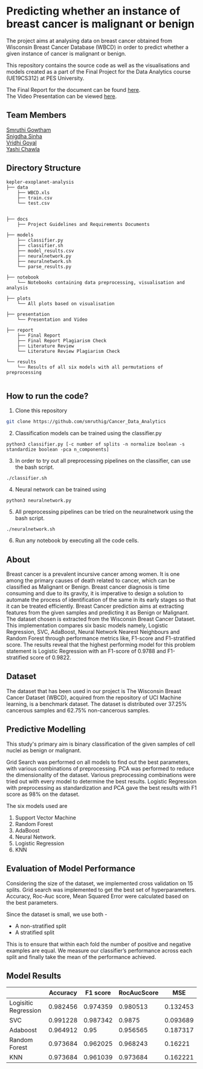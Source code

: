 # Predicting whether an instance of breast cancer is malignant or benign

The project aims at analysing data on breast cancer obtained from Wisconsin Breast Cancer Database (WBCD) in order to predict whether a given instance of cancer is malignant or benign.

This repository contains the source code as well as the visualisations and models created as a part of the Final Project for the Data Analytics course (UE19CS312) at PES University.

The Final Report for the document can be found [here](). <br>
The Video Presentation can be viewed [here](https://drive.google.com/file/d/1YQ_X-XuokOeZ9NOVt42OK88ZiW2G3xQ-/view?usp=drivesdk).

## Team Members

[Smruthi Gowtham](https://github.com/smruthig) <br>
[Snigdha Sinha](https://github.com/Snigdha-Sinha) <br>
[Vridhi Goyal](https://github.com/Vridhi-Goyal) <br>
[Yashi Chawla](https://github.com/Yashi-Chawla) <br>

## Directory Structure

```
kepler-exoplanet-analysis
├── data
    ├── WBCD.xls
    ├── train.csv
    └── test.csv


├── docs
    ├── Project Guidelines and Requirements Documents

├── models
    ├── classifier.py
    ├── classifier.sh
    ├── model_results.csv
    ├── neuralnetwork.py
    ├── neuralnetwork.sh
    └── parse_results.py

├── notebook
    └── Notebooks containing data preprocessing, visualisation and analysis

├── plots
    └── All plots based on visualisation

├── presentation
    └── Presentation and Video

├── report
    ├── Final Report
    ├── Final Report Plagiarism Check
    ├── Literature Review
    └── Literature Review Plagiarism Check

└── results
    └── Results of all six models with all permutations of preprocessing


```

## How to run the code?

1. Clone this repository

```bash
git clone https://github.com/smruthig/Cancer_Data_Analytics
```

2. Classification models can be trained using the classifier.py

```
python3 classifier.py [-c number of splits -n normalize boolean -s standardize boolean -pca n_components]
```

3. In order to try out all preprocessing pipelines on the classifier, can use the bash script.

```
./classifier.sh
```

4. Neural network can be trained using

```
python3 neuralnetwork.py
```

5. All preprocessing pipelines can be tried on the neuralnetwork using the bash script.

```
./neuralnetwork.sh
```

6. Run any notebook by executing all the code cells.

## About 
Breast cancer is a prevalent incursive cancer
among women. It is one among the primary causes of death related to cancer,
which can be classified as Malignant or Benign.
Breast cancer diagnosis is time consuming and due to its gravity, it is imperative to design a solution to automate the process of identification of the same in its early stages so that it can be treated efficiently. Breast Cancer prediction aims at extracting features from the given samples and predicting it as Benign or Malignant. The dataset chosen is extracted from the Wisconsin Breast Cancer Dataset. This implementation compares six basic models namely, Logistic Regression, SVC, AdaBoost, Neural Network Nearest Neighbours and Random Forest through performance metrics like, F1-score and F1-stratified score. The results reveal that the highest performing model for this problem statement is Logistic Regression with an F1-score of 0.9788 and F1-stratified score of 0.9822.

## Dataset
The dataset that has been used in our project is The Wisconsin Breast Cancer Dataset (WBCD),  acquired from the repository of UCI Machine learning, is a benchmark dataset. The dataset is distributed over 37.25\% cancerous samples and 62.75\% non-cancerous samples.

## Predictive Modelling

This study's primary aim is binary classification of the given samples of cell nuclei as benign or malignant.

Grid Search was performed on all models to find out the best parameters, with various combinations of preprocessing.
PCA was performed to reduce the dimensionality of the dataset. 
Various preprocessing combinations were tried out with every model to determine the best results. 
Logistic Regression with preprocessing as standardization and PCA gave the best results with F1 score as 98% on the dataset. 

The six models used are

1. Support Vector Machine
2. Random Forest
3. AdaBoost
4. Neural Network.
5. Logistic Regression
6. KNN

## Evaluation of Model Performance

Considering the size of the dataset, we implemented cross validation on 15 splits. 
Grid search was implemented to get the best set of hyperparameters. 
Accuracy,  Roc-Auc score, Mean Squared Error were calculated based on the best parameters. 

Since the dataset is small, we use both -

- A non-stratified split
- A stratified split

This is to ensure that within each fold the number of positive and negative examples are equal. We measure our classifier’s performance across each split and finally take the mean of the performance achieved.

## Model Results
|                      | Accuracy | F1 score | RocAucScore | MSE      |
|----------------------|----------|----------|-------------|----------|
| Logisitic Regression | 0.982456 | 0.974359 | 0.980513    | 0.132453 |
| SVC                  | 0.991228 | 0.987342 | 0.9875      | 0.093689 |
| Adaboost             | 0.964912 | 0.95     | 0.956565    | 0.187317 |
| Random Forest        | 0.973684 | 0.962025 | 0.968243    | 0.16221  |
| KNN                  | 0.973684 | 0.961039 | 0.973684    | 0.162221 |